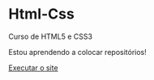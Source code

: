 # Html-Css
 Curso de HTML5 e CSS3

 Estou aprendendo a colocar repositórios!

<a href="https://https://valdirfernandes.github.io/Html-Css/desafio/index">Executar o site
